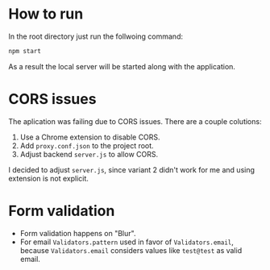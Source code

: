 # How to run

In the root directory just run the follwoing command:

```bash
npm start
```

As a result the local server will be started along with the application.

# CORS issues

The aplication was failing due to CORS issues. There are a couple colutions:

1. Use a Chrome extension to disable CORS.
2. Add `proxy.conf.json` to the project root.
3. Adjust backend `server.js` to allow CORS.

I decided to adjust `server.js`, since variant 2 didn't work for me and using extension is not explicit.

# Form validation

- Form validation happens on "Blur".
- For email `Validators.pattern` used in favor of `Validators.email`, because `Validators.email` considers values like `test@test` as valid email.
